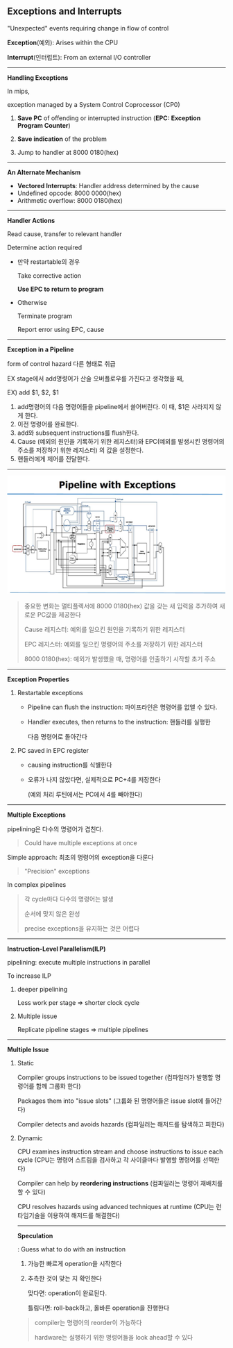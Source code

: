 ## Exceptions and Interrupts

"Unexpected" events requiring change in flow of control

**Exception**(예외): Arises within the CPU

**Interrupt**(인터럽트): From an external I/O controller

------

**Handling Exceptions**

In mips, 

exception managed by a System Control Coprocessor (CP0)

1. **Save PC** of offending or interrupted instruction (**EPC: Exception Program Counter**)
2. **Save indication** of the problem

3. Jump to handler at 8000 0180(hex)

------

**An Alternate Mechanism**

- **Vectored Interrupts**: Handler address determined by the cause
- Undefined opcode: 8000 0000(hex)
- Arithmetic overflow: 8000 0180(hex)

------

**Handler Actions**

Read cause, transfer to relevant handler

Determine action required

- 만약 restartable의 경우

  Take corrective action

  **Use EPC to return to program**

- Otherwise

  Terminate program

  Report error using EPC, cause

------

**Exception in a Pipeline**

form of control hazard 다른 형태로 취급

EX stage에서 add명령어가 산술 오버플로우를 가진다고 생각했을 때, 

EX) add $1, $2, $1

1. add명령어의 다음 명령어들을 pipeline에서 쓸어버린다. 이 때, $1은 사라지지 않게 한다.
2. 이전 명령어를 완료한다.
3. add와 subsequent instructions를 flush한다.
4. Cause (예외의 원인을 기록하기 위한 레지스터)와 EPC(예외를 발생시킨 명령어의 주소를 저장하기 위한 레지스터) 의 값을 설정한다.
5. 핸들러에게 제어를 전달한다.

------

![](./img/handling.JPG)

> 중요한 변화는 멀티플렉서에 8000 0180(hex) 값을 갖는 새 입력을 추가하여 새로운 PC값을 제공한다
>
> Cause 레지스터: 예외를 일으킨 원인을 기록하기 위한 레지스터
>
> EPC 레지스터: 예외를 일으킨 명령어의 주소를 저장하기 위한 레지스터
>
> 8000 0180(hex): 예외가 발생했을 때, 명령어를 인출하기 시작할 초기 주소

------

**Exception Properties**

1. Restartable exceptions

   - Pipeline can flush the instruction: 파이프라인은 명령어를 없앨 수 있다.

   - Handler executes, then returns to the instruction: 핸들러를 실행한 

     다음 명령어로 돌아간다

2. PC saved in EPC register

   - causing instruction를 식별한다

   - 오류가 나지 않았다면, 실제적으로 PC+4를 저장한다 

     (예외 처리 루틴에서는 PC에서 4를 빼야한다)

------

**Multiple Exceptions**

pipelining은 다수의 명령어가 겹친다.

> Could have multiple exceptions at once

Simple approach: 최초의 명령어의 exception을 다룬다

> "Precision" exceptions

In complex pipelines

> 각 cycle마다 다수의 명령어는 발생
>
> 순서에 맞지 않은 완성
>
> precise exceptions을 유지하는 것은 어렵다

------

**Instruction-Level Parallelism(ILP)**

pipelining: execute multiple instructions in parallel

To increase ILP

1. deeper pipelining

   Less work per stage => shorter clock cycle

2. Multiple issue

   Replicate pipeline stages => multiple pipelines

------

**Multiple Issue**

1. Static

   Compiler groups instructions to be issued together (컴파일러가 발행할 명령어를 함께 그룹화 한다)

   Packages them into "issue slots" (그룹화 된 명령어들은 issue slot에 들어간다)

   Compiler detects and avoids hazards (컴파일러는 해저드를 탐색하고 피한다) 

2. Dynamic

   CPU examines instruction stream and choose instructions to issue each cycle (CPU는 명령어 스트림을 검사하고 각 사이클마다 발행할 명령어를 선택한다)

   Compiler can help by **reordering instructions** (컴파일러는 명령어 재배치를 할 수 있다)

   CPU resolves hazards using advanced techniques at runtime (CPU는 런타임기술을 이용하여 해저드를 해결한다)

   ------

   **Speculation**

   : Guess what to do with an instruction

   1. 가능한 빠르게 operation을 시작한다

   2. 추측한 것이 맞는 지 확인한다

      맞다면: operation이 완료된다.

      틀림다면: roll-back하고, 올바른 operation을 진행한다

   > compiler는 명령어의 reorder이 가능하다
   >
   > hardware는 실행하기 위한 명령어들을 look ahead할 수 있다